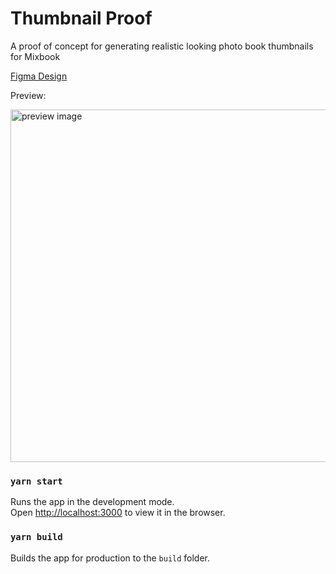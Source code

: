 # Thumbnail Proof

A proof of concept for generating realistic looking photo book thumbnails for Mixbook

[Figma Design](https://www.figma.com/file/UtKacYYlB1QRla6GYTlVzQ/Product-Presentation?node-id=727%3A56&t=6thmipr9KSNiEW1S-1)

Preview:

<img width="564" alt="preview image" src="https://user-images.githubusercontent.com/14940633/206418258-a5eef3e7-5a1e-4a05-9c18-07c5c8ce4a3d.png">

### `yarn start`

Runs the app in the development mode.\
Open [http://localhost:3000](http://localhost:3000) to view it in the browser.

### `yarn build`

Builds the app for production to the `build` folder.
